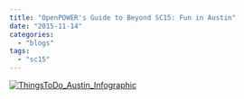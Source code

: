 ```yaml
---
title: "OpenPOWER's Guide to Beyond SC15: Fun in Austin"
date: "2015-11-14"
categories: 
  - "blogs"
tags: 
  - "sc15"
---
```


[![ThingsToDo_Austin_Infographic](images/ThingsToDo_Austin_Infographic-347x1024.jpg)](https://openpowerfoundation.org/wp-content/uploads/2015/11/ThingsToDo_Austin_Infographic.pdf)

